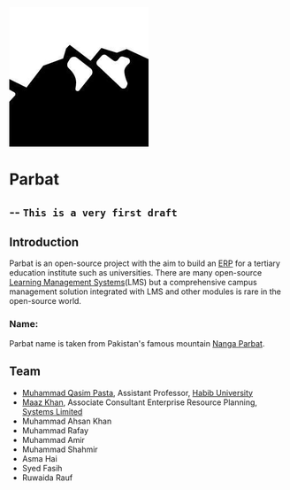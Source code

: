 ![logo](parbat.jpg)
# Parbat
--
`This is a very first draft`
--
## Introduction
Parbat is an open-source project with the aim to build an [ERP](https://en.wikipedia.org/wiki/Enterprise_resource_planning) for a tertiary education institute such as universities. There are many open-source [Learning Management Systems](https://en.wikipedia.org/wiki/Learning_management_system)(LMS) but a comprehensive campus management solution integrated with LMS and other modules is rare in the open-source world. 

### Name:
Parbat name is taken from Pakistan's famous mountain [Nanga Parbat](https://en.wikipedia.org/wiki/Nanga_Parbat). 

## Team
- [Muhammad Qasim Pasta](http://qasimpasta.info), Assistant Professor, [Habib University](http://habib.edu.pk)
- [Maaz Khan](https://maazk9119.github.io/Web/),  Associate Consultant Enterprise Resource Planning, [Systems Limited](https://www.systemsltd.com/about-us)
- Muhammad Ahsan Khan
- Muhammad Rafay
- Muhammad Amir
- Muhammad Shahmir
- Asma Hai
- Syed Fasih
- Ruwaida Rauf
